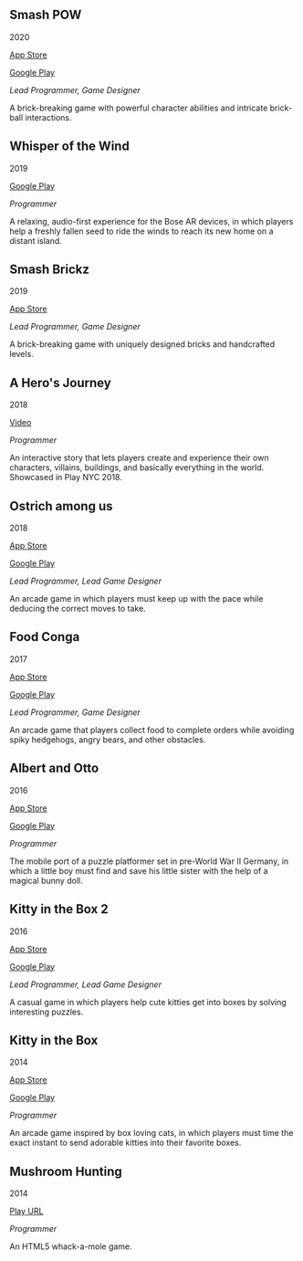 ## Smash POW									
2020

[App Store](https://apps.apple.com/us/app/smash-pow/id1438284785)

[Google Play](https://play.google.com/store/apps/details?id=com.mokuni.smashbricks)

*Lead Programmer, Game Designer*

A brick-breaking game with powerful character abilities and intricate brick-ball interactions.

## Whisper of the Wind							
2019

[Google Play](https://play.google.com/store/apps/details?id=com.mokuni.wotw)

*Programmer*

A relaxing, audio-first experience for the Bose AR devices, in which players help a freshly fallen seed to ride the winds to reach its new home on a distant island.

## Smash Brickz								
2019

[App Store](https://apps.apple.com/us/app/smash-brickz-blockbuster-ball/id1466039701)

*Lead Programmer, Game Designer*

A brick-breaking game with uniquely designed bricks and handcrafted levels. 

## A Hero's Journey
2018

[Video](https://youtu.be/AsedWywsYWY)

*Programmer*

An interactive story that lets players create and experience their own characters, villains, buildings, and basically everything in the world. Showcased in Play NYC 2018.

## Ostrich among us								
2018

[App Store](https://apps.apple.com/us/app/ostrich-among-us/id1354234797)

[Google Play](https://play.google.com/store/apps/details?id=com.mokuni.ostrich)

*Lead Programmer, Lead Game Designer*

An arcade game in which players must keep up with the pace while deducing the correct moves to take. 

## Food Conga									
2017

[App Store](https://apps.apple.com/us/app/food-conga/id1042715792)

[Google Play](https://play.google.com/store/apps/details?id=com.mokuni.foodconga)

*Lead Programmer, Game Designer*

An arcade game that players collect food to complete orders while avoiding spiky hedgehogs, angry bears, and other obstacles.

## Albert and Otto								
2016

[App Store](https://apps.apple.com/us/app/albert-otto/id1092749144)

[Google Play](https://play.google.com/store/apps/details?id=com.mokuni.albertnotto.reboot)

*Programmer*

The mobile port of a puzzle platformer set in pre-World War II Germany, in which a little boy must find and save his little sister with the help of a magical bunny doll.

## Kitty in the Box 2								
2016

[App Store](https://apps.apple.com/us/app/kitty-in-the-box-2/id1106313526)

[Google Play](https://play.google.com/store/apps/details?id=com.mokuni.kib2)

*Lead Programmer, Lead Game Designer*

A casual game in which players help cute kitties get into boxes by solving interesting puzzles.

## Kitty in the Box								
2014

[App Store](https://apps.apple.com/us/app/kitty-in-the-box/id876606824)

[Google Play](https://play.google.com/store/apps/details?id=com.mokuni.kittyinthebox)

*Programmer*

An arcade game inspired by box loving cats, in which players must time the exact instant to send adorable kitties into their favorite boxes.

## Mushroom Hunting							
2014

[Play URL](http://mokuni.com/mushroom-hunting/)

*Programmer*

An HTML5 whack-a-mole game.

